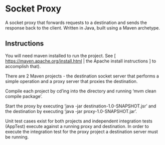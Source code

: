 # Socket Proxy 

A socket proxy that forwards requests to a destination and sends the response back to the client. Written in Java, built using a Maven archetype.

## Instructions

You will need maven installed to run the project. See [ https://maven.apache.org/install.html | the Apache install instructions ] to accomplish that).

There are 2 Maven projects - the destination socket server that performs a simple operation and a proxy server that proxies the destination.

Compile each project by cd’ing into the directory and running ‘mvm clean compile package’.

Start the proxy by executing ‘java -jar destination-1.0-SNAPSHOT.jsr’ and the destination by executing ‘java -jar proxy-1.0-SNAPSHOT.jar’.

Unit test cases exist for both projects and independent integration tests (AppTest) execute against a running proxy and destination. In order to execute the integration test for the proxy project a destination server must be running.
